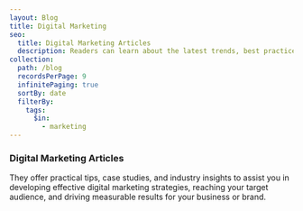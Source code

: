 ```yaml
---
layout: Blog
title: Digital Marketing
seo:
  title: Digital Marketing Articles
  description: Readers can learn about the latest trends, best practices, and techniques to effectively reach and engage target audiences in the digital realm.
collection:
  path: /blog
  recordsPerPage: 9
  infinitePaging: true
  sortBy: date
  filterBy:
    tags:
      $in:
        - marketing
---
```


### Digital Marketing Articles

They offer practical tips, case studies, and industry insights to assist you in developing effective digital marketing strategies, reaching your target audience, and driving measurable results for your business or brand.
